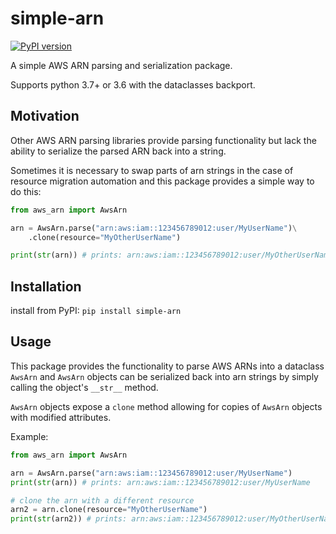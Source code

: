 # simple-arn

[![PyPI version](https://badge.fury.io/py/simple-arn.svg)](https://badge.fury.io/py/simple-arn)

A simple AWS ARN parsing and serialization package.

Supports python 3.7+ or 3.6 with the dataclasses backport.

## Motivation

Other AWS ARN parsing libraries provide parsing functionality but
lack the ability to serialize the parsed ARN back into a string.

Sometimes it is necessary to swap parts of arn strings in the case of 
resource migration automation and this package provides a simple way to do this:

```python
from aws_arn import AwsArn

arn = AwsArn.parse("arn:aws:iam::123456789012:user/MyUserName")\
    .clone(resource="MyOtherUserName")

print(str(arn)) # prints: arn:aws:iam::123456789012:user/MyOtherUserName
```

## Installation
install from PyPI: `pip install simple-arn`

## Usage

This package provides the functionality to parse AWS ARNs into a dataclass `AwsArn`
and `AwsArn` objects can be serialized back into arn strings by simply calling the 
object's `__str__` method.

`AwsArn` objects expose a `clone` method allowing for copies of `AwsArn` objects
with modified attributes.

Example:
```python
from aws_arn import AwsArn

arn = AwsArn.parse("arn:aws:iam::123456789012:user/MyUserName")
print(str(arn)) # prints: arn:aws:iam::123456789012:user/MyUserName

# clone the arn with a different resource
arn2 = arn.clone(resource="MyOtherUserName")
print(str(arn2)) # prints: arn:aws:iam::123456789012:user/MyOtherUserName
```